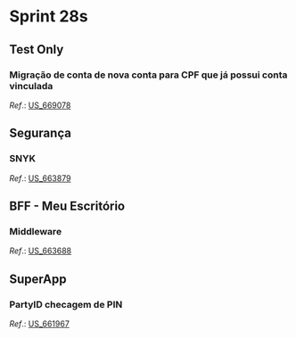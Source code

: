 # Sprint 28s

## Test Only
### Migração de conta de nova conta para CPF que já possui conta vinculada

*Ref*.: [US_669078](https://dev.azure.com/tr-ggo/TR%20Fintech/_workitems/edit/669078)

## Segurança
### SNYK

*Ref*.: [US_663879](https://dev.azure.com/tr-ggo/TR%20Fintech/_workitems/edit/663879)

## BFF - Meu Escritório
### Middleware

*Ref*.: [US_663688](https://dev.azure.com/tr-ggo/TR%20Fintech/_workitems/edit/663688)

## SuperApp
### PartyID checagem de PIN

*Ref*.: [US_661967](https://dev.azure.com/tr-ggo/TR%20Fintech/_workitems/edit/661967)